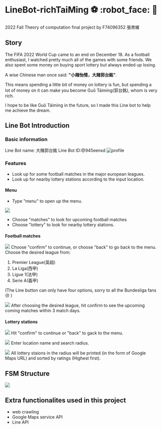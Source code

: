 LineBot-richTaiMing :soccer: :robot_face: :money_with_wings:
===
2022 Fall Theory of computation final project by F74096352 張育維

Story
---
The FIFA 2022 World Cup came to an end on December 18. As a football enthusiast, I watched pretty much all of the games with some friends. We also spent some money on buying sport lottery but always ended up losing.

A wise Chinese man once said: **"小賭怡情，大賭郭台銘"**.

This means spending a little bit of money on lottery is fun, but spending a lot of money on it can make you become Guō Táimíng(郭台銘), whom is very rich.

I hope to be like Guō Táimíng in the future, so I made this Line bot to help me achieve the dream.

Line Bot Introduction
---
### Basic information
Line Bot name: 大賭郭台銘
Line Bot ID:@945eenxd
![profile](https://i.imgur.com/NlTiLER.jpg)

### Features
- Look up for some football matches in the major european leagues. 
- Look up for nearby lottery stations according to the input location.

#### Menu
- Type "menu" to open up the menu.

![](https://i.imgur.com/j8MmhSo.png)
- Choose "matches" to look for upcoming football matches
- Choose "lottery" to look for nearby lottery stations.

#### Football matches
![](https://i.imgur.com/mfnvYp2.png)
Choose "confirm" to continue, or choose "back" to go back to the menu.
Choose the desired league from:
1. Premier League(英超)
2. La Liga(西甲)
3. Ligue 1(法甲)
4. Serie A(義甲)

(The Line button can only have four options, sorry to all the Bundesliga fans :cry: )

![](https://i.imgur.com/NTtba66.png)
After choosing the desired league, hit confirm to see the upcoming coming matches within 3 match days.

#### Lottery stations
![](https://i.imgur.com/R0KsUKL.png)
Hit "confirm" to continue or "back" to gack to the menu.

![](https://i.imgur.com/yWNSHkC.png)
Enter location name and search radius.

![](https://i.imgur.com/L2TL4Ls.png)
All lottery staions in the radius will be printed (in the form of Google Maps URL) and sorted by ratings (Highest first).

FSM Structure
---
![](https://i.imgur.com/In7uvjB.png)

Extra functionalites used in this project
---
- web crawling
- Google Maps service API
- Line API
